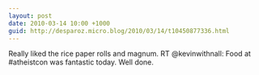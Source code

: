 ```yaml
---
layout: post
date: 2010-03-14 10:00 +1000
guid: http://desparoz.micro.blog/2010/03/14/t10450877336.html
---
```

Really liked the rice paper rolls and magnum. RT @kevinwithnall: Food at #atheistcon was fantastic today. Well done.

